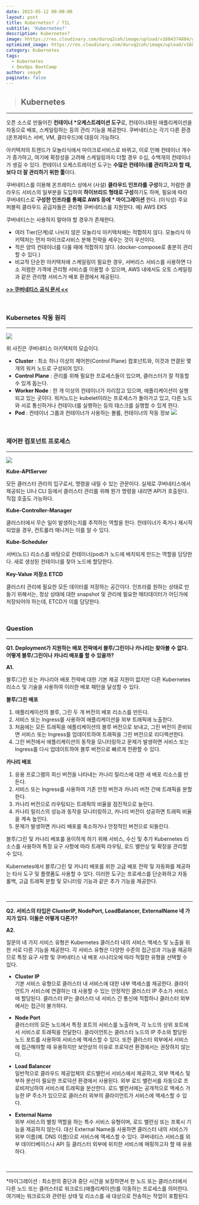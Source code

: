 ```yaml
---
date: 2023-05-12 00:00:00
layout: post
title: Kubernetes? / TIL
subtitle: 'Kubernetes?'
description: Kubernetes?
image: hhttps://res.cloudinary.com/duruq2coh/image/upload/v1684374884/gitio/Kubernetes_ahpltn.png
optimized_image: https://res.cloudinary.com/duruq2coh/image/upload/v1684374884/gitio/Kubernetes_ahpltn.png
category: Kubernetes
tags:
  - Kubernetes
  - DevOps BootCamp
author: seay0
paginate: false
---
```


> ## **Kubernetes** 
---

오픈 소스로 만들어진 **컨테이너 *오케스트레이션 도구**로, 컨테이너화된 애플리케이션을 자동으로 배포, 스케일링하는 등의 관리 기능을 제공한다. 쿠버네티스는 각기 다른 환경(온프레미스 서버, VM, 클라우드)에 대응이 가능하다.

아키텍처의 트렌드가 모놀리식에서 마이크로서비스로 바뀌고, 이로 인해 컨테이너 개수가 증가하고, 여기에 확장성을 고려해 스케일링까지 더할 경우 수십, 수백개의 컨테이너가 생길 수 있다. 컨테이너 오케스트레이션 도구는 **수많은 컨테이너를 관리하고자 할 때, 보다 더 잘 관리하기 위한 툴**이다. 

쿠버네티스를 이용해 온프레미스 상에서 (사설) **클라우드 인프라를 구성**하고, 저렴한 클라우드 서비스의 일부분을 도입하여 **하이브리드 형태로 구성**하기도 하며, 필요에 따라 쿠버네티스로 **구성한 인프라를 통째로 AWS 등에 * 마이그레이션** 한다. (이식성) 주요 퍼블릭 클라우드 공급자들은 관리형 쿠버네티스를 지원한다. 예) AWS EKS

쿠버네티스는 사용하지 말아야 할 경우가 존재한다.
* 여러 Tier(단계)로 나뉘지 않은 모놀리식 아키텍처에는 적합하지 않다. 모놀리식 아키텍처는 먼저 마이크로서비스 분해 전략을 세우는 것이 우선이다.
* 적은 양의 컨테이너를 다룰 때에 적합하지 않다. (docker-compose로 충분히 관리할 수 있다.)
* 비교적 단순한 아키텍처에 스케일링이 필요한 경우, 서버리스 서비스를 사용하면 다소 저렴한 가격에 관리형 서비스를 이용할 수 있으며, AWS 내에서도 오토 스케일링과 같은 관리형 서비스가 배포 환경에서 제공된다.

[**>> 쿠버네티스 공식 문서 <<**](https://kubernetes.io/ko/docs/concepts/overview/)

<br>

### **Kubernetes 작동 원리**
---
![](https://res.cloudinary.com/duruq2coh/image/upload/v1684377383/gitio/post/kubernetes/1_banu3s.png)

위 사진은 쿠버네티스 아키텍처의 모습이다.

* **Cluster** : 최소 하나 이상의 제어판(Control Plane) 컴포넌트와, 이것과 연결된 몇 개의 워커 노드로 구성되어 있다. 
* **Control Plane** : 관리를 위해 필요한 프로세스들이 있으며, 클러스터가 잘 작동할 수 있게 돕는다.
* **Worker Node** : 한 개 이상의 컨테이너가 자리잡고 있으며, 애플리케이션이 실행되고 있는 곳이다. 워커노드는 kubelet이라는 프로세스가 돌아가고 있고, 다른 노드와 서로 통신하거나 컨테이너를 실행하는 등의 태스크를 실행할 수 있게 한다.
* **Pod** : 컨테이너 그룹과 컨테이너가 사용하는 볼륨, 컨테이너의 작동 정보
![](https://res.cloudinary.com/duruq2coh/image/upload/v1684380388/gitio/post/kubernetes/2_bklblk.png)

<br>

### **제어판 컴포넌트 프로세스**  
---
![](https://res.cloudinary.com/duruq2coh/image/upload/v1684381078/gitio/post/kubernetes/3_ihhxd8.png)

**Kube-APIServer**  

모든 클러스터 관리의 입구로서, 명령을 내릴 수 있는 관문이다. 실제로 쿠버네티스에서 제공되는 UI나 CLI 등에서 클러스터 관리를 위해 뭔가 명령을 내리면 API가 호출된다. 직접 호출도 가능하다.

**Kube-Controller-Manager**  

클러스터에서 무슨 일이 발생하는지를 추적하는 역할을 한다. 컨테이너가 죽거나 재시작되었을 경우, 컨트롤러 매니저는 이를 알 수 있다.

**Kube-Scheduler**

서버(노드) 리소스를 바탕으로 컨테이너(pod)가 노드에 배치되게 만드는 역할을 담당한다. 새로 생성된 컨테이너를 찾아 노드에 할당한다.

**Key-Value 저장소 ETCD**

클러스터 관리에 필요한 모든 데이터를 저장하는 공간이다. 인프라를 원하는 상태로 만들기 위해서는, 정상 상태에 대한 snapshot 및 관리에 필요한 메타데이터가 어딘가에 저장되어야 하는데, ETCD가 이를 담당한다.

<br>

### **Question**
---

**Q1. Deployment가 지원하는 배포 전략에서 블루/그린이나 카나리는 찾아볼 수 없다. 어떻게 블루/그린이나 카나리 배포를 할 수 있을까?**

**A1.** 

블루/그린 또는 카나리아 배포 전략에 대한 기본 제공 지원이 없지만 다른 Kubernetes 리소스 및 기술을 사용하여 이러한 배포 패턴을 달성할 수 있다. 

**블루/그린 배포**

1. 애플리케이션의 블루, 그린 두 개 버전의 배포 리소스를 만든다. 
2. 서비스 또는 Ingress를 사용하여 애플리케이션을 외부 트래픽에 노출한다.
3. 처음에는 모든 트래픽을 애플리케이션의 블루 버전으로 보내고, 그린 버전이 준비되면 서비스 또는 Ingress를 업데이트하여 트래픽을 그린 버전으로 리디렉션한다. 
4. 그린 버전에서 애플리케이션의 동작을 모니터링하고 문제가 발생하면 서비스 또는 Ingress를 다시 업데이트하여 블루 버전으로 빠르게 전환할 수 있다.

**카나리 배포**

1. 응용 프로그램의 최신 버전을 나타내는 카나리 릴리스에 대한 새 배포 리소스를 만든다.
2. 서비스 또는 Ingress를 사용하여 기존 안정 버전과 카나리 버전 간에 트래픽을 분할한다.
3. 카나리 버전으로 라우팅되는 트래픽의 비율을 점진적으로 늘린다.
4. 카나리 릴리스의 성능과 동작을 모니터링하고, 카나리 버전이 성공하면 트래픽 비율을 계속 높인다.
5. 문제가 발생하면 카나리 배포를 축소하거나 안정적인 버전으로 되돌린다.

블루/그린 및 카나리 배포를 용이하게 하기 위해 서비스, 수신 및 추가 Kubernetes 리소스를 사용하여 특정 요구 사항에 따라 트래픽 라우팅, 로드 밸런싱 및 확장을 관리할 수 있다.

Kubernetes에서 블루/그린 및 카나리 배포를 위한 고급 배포 전략 및 자동화를 제공하는 타사 도구 및 플랫폼도 사용할 수 있다. 이러한 도구는 프로세스를 단순화하고 자동 롤백, 고급 트래픽 분할 및 모니터링 기능과 같은 추가 기능을 제공한다.

<br>

---

**Q2. 서비스의 타입은 ClusterIP, NodePort, LoadBalancer, ExternalName 네 가지가 있다. 이들은 어떻게 다른가?**

**A2.** 

질문의 네 가지 서비스 유형은 Kubernetes 클러스터 내의 서비스 액세스 및 노출을 위한 서로 다른 기능을 제공한다. 각 서비스 유형은 다양한 수준의 접근성과 기능을 제공하므로 특정 요구 사항 및 쿠버네티스 내 배포 시나리오에 따라 적절한 유형을 선택할 수 있다.

* **Cluster IP**  
기본 서비스 유형으로 클러스터 내 서비스에 대한 내부 액세스를 제공한다. 클라이언트가 서비스에 연결하는 데 사용할 수 있는 안정적인 클러스터 IP 주소가 서비스에 할당된다. 클러스터 IP는 클러스터 내 서비스 간 통신에 적합하나 클러스터 외부에서는 접근이 불가하다.

* **Node Port**  
클러스터의 모든 노드에서 특정 포트의 서비스를 노출하며, 각 노드의 상위 포트에서 서비스로 트래픽을 전달한다. 클라이언트는 클러스터 노드의 IP 주소와 할당된 노드 포트를 사용하여 서비스에 액세스할 수 있다. 또한 클러스터 외부에서 서비스에 접근해야할 때 유용하지만 보안상의 이유로 프로덕션 환경에서는 권장하지 않는다.

* **Load Balancer**  
일반적으로 클라우드 제공업체의 로드밸런서 서비스에서 제공하고, 외부 액세스 및 부하 분산이 필요한 프로덕션 환경에서 사용된다. 외부 로드 밸런서를 자동으로 프로비저닝하여 서비스에 트래픽을 분산한다. 로드 밸런서에는 공개적으로 액세스 가능한 IP 주소가 있으므로 클러스터 외부의 클라이언트가 서비스에 액세스할 수 있다. 

* **External Name**  
외부 서비스의 별칭 역할을 하는 특수 서비스 유형이며, 로드 밸런싱 또는 프록시 기능을 제공하지 않는다. 대신 External Name을 사용하면 클러스터 내의 서비스가 외부 이름(예. DNS 이름)으로 서비스에 액세스할 수 있다. 쿠버네티스 서비스를 외부 데이터베이스나 API 등 클러스터 외부에 위치한 서비스에 매핑하고자 할 때 유용하다.

<br>

---
*마이그레이션 : 최소한의 중단과 중단 시간을 보장하면서 한 노드 또는 클러스터에서 다른 노드 또는 클러스터로 워크로드(애플리케이션)를 이동하는 프로세스를 의미한다. 여기에는 워크로드와 관련된 상태 및 리소스를 새 대상으로 전송하는 작업이 포함된다.
